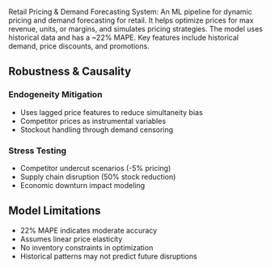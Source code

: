 Retail Pricing & Demand Forecasting System: An ML pipeline for dynamic pricing and demand forecasting for retail. It helps optimize prices for max revenue, units, or margins, and simulates pricing strategies. The model uses historical data and has a ~22% MAPE. Key features include historical demand, price discounts, and promotions.


## Robustness & Causality

### Endogeneity Mitigation
- Uses lagged price features to reduce simultaneity bias
- Competitor prices as instrumental variables
- Stockout handling through demand censoring

### Stress Testing
- Competitor undercut scenarios (-5% pricing)
- Supply chain disruption (50% stock reduction)
- Economic downturn impact modeling

## Model Limitations
- 22% MAPE indicates moderate accuracy
- Assumes linear price elasticity
- No inventory constraints in optimization
- Historical patterns may not predict future disruptions
